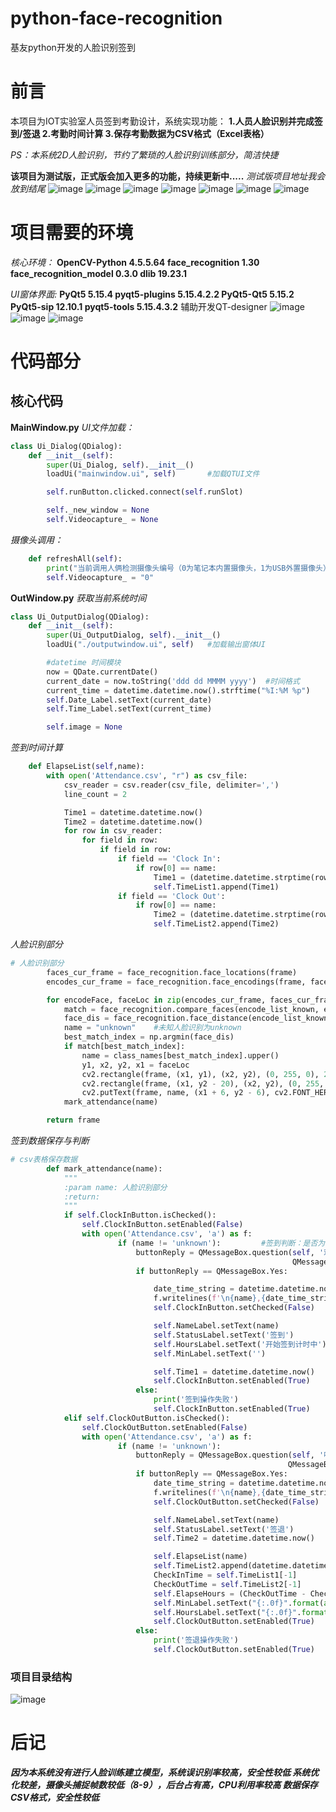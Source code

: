 # python-face-recognition
基友python开发的人脸识别签到
# 前言

本项目为IOT实验室人员签到考勤设计，系统实现功能：
**1.人员人脸识别并完成签到/签退
2.考勤时间计算
3.保存考勤数据为CSV格式（Excel表格）**

*PS：本系统2D人脸识别，节约了繁琐的人脸识别训练部分，简洁快捷*

**该项目为测试版，正式版会加入更多的功能，持续更新中.....**
*测试版项目地址我会放到结尾*
![image](https://user-images.githubusercontent.com/89065432/226946199-18f99779-ee18-49ae-b961-d692c0f42838.png)
![image](https://user-images.githubusercontent.com/89065432/226946375-2c72123e-c7d7-43b3-acbb-a86da469d07c.png)
![image](https://user-images.githubusercontent.com/89065432/226946448-e2ae30f1-7e19-4280-99fa-2fef9b9deda3.png)
![image](https://user-images.githubusercontent.com/89065432/226946314-abdfbd77-cb0a-4a88-bd74-9564fd11f295.png)
![image](https://user-images.githubusercontent.com/89065432/226946505-af68bb86-69d4-445b-993d-415cce6ea2bf.png)
![image](https://user-images.githubusercontent.com/89065432/226946580-a040f8a9-c9d5-40ed-9087-fbbd78874d24.png)
![image](https://user-images.githubusercontent.com/89065432/226946690-2fcfd32b-d026-409f-8210-c06505d07a80.png)

# 项目需要的环境

*核心环境：*
**OpenCV-Python     			 4.5.5.64**
**face_recognition					1.30
face_recognition_model   				0.3.0
dlib 								19.23.1**

*UI窗体界面:*
**PyQt5                        5.15.4
pyqt5-plugins                5.15.4.2.2
PyQt5-Qt5                    5.15.2
PyQt5-sip                    12.10.1
pyqt5-tools                  5.15.4.3.2**
辅助开发QT-designer
![image](https://user-images.githubusercontent.com/89065432/226945877-aaa46b45-8700-4b16-bfff-f2abe10f0715.png)
![image](https://user-images.githubusercontent.com/89065432/226945836-70001d06-592d-4f3b-a66a-ae3a0c821406.png)
![image](https://user-images.githubusercontent.com/89065432/226947812-e520cbe6-5a3b-4491-8ba4-e7b5c0688459.png)

# 代码部分

## 核心代码

**MainWindow.py**
*UI文件加载：*

```python
class Ui_Dialog(QDialog):
    def __init__(self):
        super(Ui_Dialog, self).__init__()
        loadUi("mainwindow.ui", self)       #加载QTUI文件

        self.runButton.clicked.connect(self.runSlot)

        self._new_window = None
        self.Videocapture_ = None
```

*摄像头调用：*

```python
    def refreshAll(self):
        print("当前调用人俩检测摄像头编号（0为笔记本内置摄像头，1为USB外置摄像头）：")
        self.Videocapture_ = "0"
```

**OutWindow.py**
*获取当前系统时间*

```python
class Ui_OutputDialog(QDialog):
    def __init__(self):
        super(Ui_OutputDialog, self).__init__()
        loadUi("./outputwindow.ui", self)   #加载输出窗体UI

        #datetime 时间模块
        now = QDate.currentDate()
        current_date = now.toString('ddd dd MMMM yyyy')  #时间格式
        current_time = datetime.datetime.now().strftime("%I:%M %p")
        self.Date_Label.setText(current_date)
        self.Time_Label.setText(current_time)

        self.image = None
```

*签到时间计算*

```python
    def ElapseList(self,name):
        with open('Attendance.csv', "r") as csv_file:
            csv_reader = csv.reader(csv_file, delimiter=',')
            line_count = 2

            Time1 = datetime.datetime.now()
            Time2 = datetime.datetime.now()
            for row in csv_reader:
                for field in row:
                    if field in row:
                        if field == 'Clock In':
                            if row[0] == name:
                                Time1 = (datetime.datetime.strptime(row[1], '%y/%m/%d %H:%M:%S'))
                                self.TimeList1.append(Time1)
                        if field == 'Clock Out':
                            if row[0] == name:
                                Time2 = (datetime.datetime.strptime(row[1], '%y/%m/%d %H:%M:%S'))
                                self.TimeList2.append(Time2)
```

*人脸识别部分*

```python
# 人脸识别部分
        faces_cur_frame = face_recognition.face_locations(frame)
        encodes_cur_frame = face_recognition.face_encodings(frame, faces_cur_frame)

        for encodeFace, faceLoc in zip(encodes_cur_frame, faces_cur_frame):
            match = face_recognition.compare_faces(encode_list_known, encodeFace, tolerance=0.50)
            face_dis = face_recognition.face_distance(encode_list_known, encodeFace)
            name = "unknown"    #未知人脸识别为unknown
            best_match_index = np.argmin(face_dis)
            if match[best_match_index]:
                name = class_names[best_match_index].upper()
                y1, x2, y2, x1 = faceLoc
                cv2.rectangle(frame, (x1, y1), (x2, y2), (0, 255, 0), 2)
                cv2.rectangle(frame, (x1, y2 - 20), (x2, y2), (0, 255, 0), cv2.FILLED)
                cv2.putText(frame, name, (x1 + 6, y2 - 6), cv2.FONT_HERSHEY_COMPLEX, 0.5, (255, 255, 255), 1)
            mark_attendance(name)

        return frame
```

*签到数据保存与判断*

```python
# csv表格保存数据
        def mark_attendance(name):
            """
            :param name: 人脸识别部分
            :return:
            """
            if self.ClockInButton.isChecked():
                self.ClockInButton.setEnabled(False)
                with open('Attendance.csv', 'a') as f:
                        if (name != 'unknown'):         #签到判断：是否为已经识别人脸
                            buttonReply = QMessageBox.question(self, '欢迎 ' + name, '开始签到' ,
                                                               QMessageBox.Yes | QMessageBox.No, QMessageBox.No)
                            if buttonReply == QMessageBox.Yes:

                                date_time_string = datetime.datetime.now().strftime("%y/%m/%d %H:%M:%S")
                                f.writelines(f'\n{name},{date_time_string},Clock In')
                                self.ClockInButton.setChecked(False)

                                self.NameLabel.setText(name)
                                self.StatusLabel.setText('签到')
                                self.HoursLabel.setText('开始签到计时中')
                                self.MinLabel.setText('')

                                self.Time1 = datetime.datetime.now()
                                self.ClockInButton.setEnabled(True)
                            else:
                                print('签到操作失败')
                                self.ClockInButton.setEnabled(True)
            elif self.ClockOutButton.isChecked():
                self.ClockOutButton.setEnabled(False)
                with open('Attendance.csv', 'a') as f:
                        if (name != 'unknown'):
                            buttonReply = QMessageBox.question(self, '嗨呀 ' + name, '确认签退?',
                                                              QMessageBox.Yes | QMessageBox.No, QMessageBox.No)
                            if buttonReply == QMessageBox.Yes:
                                date_time_string = datetime.datetime.now().strftime("%y/%m/%d %H:%M:%S")
                                f.writelines(f'\n{name},{date_time_string},Clock Out')
                                self.ClockOutButton.setChecked(False)

                                self.NameLabel.setText(name)
                                self.StatusLabel.setText('签退')
                                self.Time2 = datetime.datetime.now()

                                self.ElapseList(name)
                                self.TimeList2.append(datetime.datetime.now())
                                CheckInTime = self.TimeList1[-1]
                                CheckOutTime = self.TimeList2[-1]
                                self.ElapseHours = (CheckOutTime - CheckInTime)
                                self.MinLabel.setText("{:.0f}".format(abs(self.ElapseHours.total_seconds() / 60)%60) + 'm')
                                self.HoursLabel.setText("{:.0f}".format(abs(self.ElapseHours.total_seconds() / 60**2)) + 'h')
                                self.ClockOutButton.setEnabled(True)
                            else:
                                print('签退操作失败')
                                self.ClockOutButton.setEnabled(True)
```

### 项目目录结构
![image](https://user-images.githubusercontent.com/89065432/226946959-f33f7ef3-a555-4b7b-a882-3ebdd5485178.png)
# 后记

***因为本系统没有进行人脸训练建立模型，系统误识别率较高，安全性较低
系统优化较差，摄像头捕捉帧数较低（8-9），后台占有高，CPU利用率较高
数据保存CSV格式，安全性较低***

